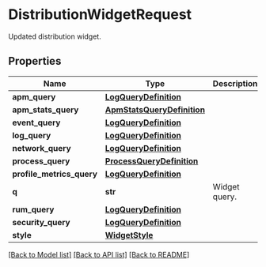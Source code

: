 # DistributionWidgetRequest

Updated distribution widget.

## Properties

| Name                      | Type                                                      | Description   | Notes      |
| ------------------------- | --------------------------------------------------------- | ------------- | ---------- |
| **apm_query**             | [**LogQueryDefinition**](LogQueryDefinition.md)           |               | [optional] |
| **apm_stats_query**       | [**ApmStatsQueryDefinition**](ApmStatsQueryDefinition.md) |               | [optional] |
| **event_query**           | [**LogQueryDefinition**](LogQueryDefinition.md)           |               | [optional] |
| **log_query**             | [**LogQueryDefinition**](LogQueryDefinition.md)           |               | [optional] |
| **network_query**         | [**LogQueryDefinition**](LogQueryDefinition.md)           |               | [optional] |
| **process_query**         | [**ProcessQueryDefinition**](ProcessQueryDefinition.md)   |               | [optional] |
| **profile_metrics_query** | [**LogQueryDefinition**](LogQueryDefinition.md)           |               | [optional] |
| **q**                     | **str**                                                   | Widget query. | [optional] |
| **rum_query**             | [**LogQueryDefinition**](LogQueryDefinition.md)           |               | [optional] |
| **security_query**        | [**LogQueryDefinition**](LogQueryDefinition.md)           |               | [optional] |
| **style**                 | [**WidgetStyle**](WidgetStyle.md)                         |               | [optional] |

[[Back to Model list]](README.md#documentation-for-models) [[Back to API list]](README.md#documentation-for-api-endpoints) [[Back to README]](README.md)
